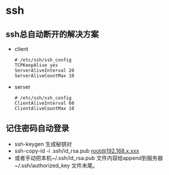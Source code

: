 # ssh

## ssh总自动断开的解决方案
- client
  ```properties
  # /etc/ssh/ssh_config
  TCPKeepAlive yes
  ServerAliveInterval 20 
  ServerAliveCountMax 10
  ```
- server
  ```properties
  # /etc/ssh/ssh_config
  ClientAliveInterval 60
  ClientAliveCountMax 10
  ```

## 记住密码自动登录
- ssh-keygen 生成秘钥对
- ssh-copy-id -i .ssh/id_rsa.pub root@192.168.x.xxx 
- 或者手动把本机~/.ssh/id_rsa.pub 文件内容给append到服务器 ~/.ssh/authorized_key 文件末尾。
